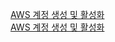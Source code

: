 <a href="https://repost.aws/ko/knowledge-center/create-and-activate-aws-account">AWS 계정 생성 및 활성화
<br>
[AWS 계정 생성 및 활성화](https://repost.aws/ko/knowledge-center/create-and-activate-aws-account)
